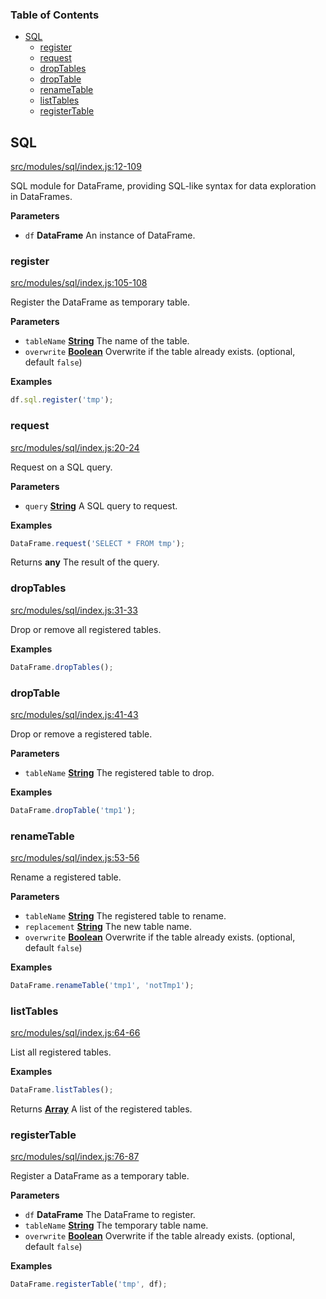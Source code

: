 <!-- Generated by documentation.js. Update this documentation by updating the source code. -->

### Table of Contents

-   [SQL][1]
    -   [register][2]
    -   [request][3]
    -   [dropTables][4]
    -   [dropTable][5]
    -   [renameTable][6]
    -   [listTables][7]
    -   [registerTable][8]

## SQL

[src/modules/sql/index.js:12-109][9]

SQL module for DataFrame, providing SQL-like syntax for data exploration in DataFrames.

**Parameters**

-   `df` **DataFrame** An instance of DataFrame.

### register

[src/modules/sql/index.js:105-108][10]

Register the DataFrame as temporary table.

**Parameters**

-   `tableName` **[String][11]** The name of the table.
-   `overwrite` **[Boolean][12]** Overwrite if the table already exists. (optional, default `false`)

**Examples**

```javascript
df.sql.register('tmp');
```

### request

[src/modules/sql/index.js:20-24][13]

Request on a SQL query.

**Parameters**

-   `query` **[String][11]** A SQL query to request.

**Examples**

```javascript
DataFrame.request('SELECT * FROM tmp');
```

Returns **any** The result of the query.

### dropTables

[src/modules/sql/index.js:31-33][14]

Drop or remove all registered tables.

**Examples**

```javascript
DataFrame.dropTables();
```

### dropTable

[src/modules/sql/index.js:41-43][15]

Drop or remove a registered table.

**Parameters**

-   `tableName` **[String][11]** The registered table to drop.

**Examples**

```javascript
DataFrame.dropTable('tmp1');
```

### renameTable

[src/modules/sql/index.js:53-56][16]

Rename a registered table.

**Parameters**

-   `tableName` **[String][11]** The registered table to rename.
-   `replacement` **[String][11]** The new table name.
-   `overwrite` **[Boolean][12]** Overwrite if the table already exists. (optional, default `false`)

**Examples**

```javascript
DataFrame.renameTable('tmp1', 'notTmp1');
```

### listTables

[src/modules/sql/index.js:64-66][17]

List all registered tables.

**Examples**

```javascript
DataFrame.listTables();
```

Returns **[Array][18]** A list of the registered tables.

### registerTable

[src/modules/sql/index.js:76-87][19]

Register a DataFrame as a temporary table.

**Parameters**

-   `df` **DataFrame** The DataFrame to register.
-   `tableName` **[String][11]** The temporary table name.
-   `overwrite` **[Boolean][12]** Overwrite if the table already exists. (optional, default `false`)

**Examples**

```javascript
DataFrame.registerTable('tmp', df);
```

[1]: #sql

[2]: #register

[3]: #request

[4]: #droptables

[5]: #droptable

[6]: #renametable

[7]: #listtables

[8]: #registertable

[9]: https://git@github.com/:Gmousse/dataframe-js/blob/bd8db8f53d30d3b950f0a681557671873a9731a1/src/modules/sql/index.js#L12-L109 "Source code on GitHub"

[10]: https://git@github.com/:Gmousse/dataframe-js/blob/bd8db8f53d30d3b950f0a681557671873a9731a1/src/modules/sql/index.js#L105-L108 "Source code on GitHub"

[11]: https://developer.mozilla.org/docs/Web/JavaScript/Reference/Global_Objects/String

[12]: https://developer.mozilla.org/docs/Web/JavaScript/Reference/Global_Objects/Boolean

[13]: https://git@github.com/:Gmousse/dataframe-js/blob/bd8db8f53d30d3b950f0a681557671873a9731a1/src/modules/sql/index.js#L20-L24 "Source code on GitHub"

[14]: https://git@github.com/:Gmousse/dataframe-js/blob/bd8db8f53d30d3b950f0a681557671873a9731a1/src/modules/sql/index.js#L31-L33 "Source code on GitHub"

[15]: https://git@github.com/:Gmousse/dataframe-js/blob/bd8db8f53d30d3b950f0a681557671873a9731a1/src/modules/sql/index.js#L41-L43 "Source code on GitHub"

[16]: https://git@github.com/:Gmousse/dataframe-js/blob/bd8db8f53d30d3b950f0a681557671873a9731a1/src/modules/sql/index.js#L53-L56 "Source code on GitHub"

[17]: https://git@github.com/:Gmousse/dataframe-js/blob/bd8db8f53d30d3b950f0a681557671873a9731a1/src/modules/sql/index.js#L64-L66 "Source code on GitHub"

[18]: https://developer.mozilla.org/docs/Web/JavaScript/Reference/Global_Objects/Array

[19]: https://git@github.com/:Gmousse/dataframe-js/blob/bd8db8f53d30d3b950f0a681557671873a9731a1/src/modules/sql/index.js#L76-L87 "Source code on GitHub"
